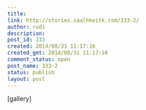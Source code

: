 ```yaml
---
title: 
link: http://stories.saalhkeitk.com/333-2/
author: rudi
description: 
post_id: 333
created: 2014/08/31 11:17:16
created_gmt: 2014/08/31 11:17:16
comment_status: open
post_name: 333-2
status: publish
layout: post
---
```



[gallery]